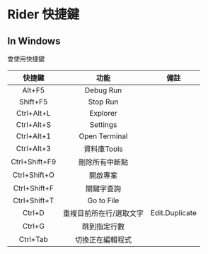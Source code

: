 # Rider 快捷鍵

## In Windows

會使用快捷鍵

|快捷鍵         |功能           |備註           |
|:-------------:|:-------------:|:------------:|
|Alt+F5     |Debug Run       |               |
|Shift+F5     |Stop Run       |               |
|Ctrl+Alt+L     |Explorer       |               |
|Ctrl+Alt+S     |Settings       |               |
|Ctrl+Alt+1     |Open Terminal       |               |
|Ctrl+Alt+3     |資料庫Tools       |               |
|Ctrl+Shift+F9     |刪除所有中斷點       |               |
|Ctrl+Shift+O     |開啟專案       |               |
|Ctrl+Shift+F     |關鍵字查詢       |               |
|Ctrl+Shift+T     |Go to File       |               |
|Ctrl+D          | 重複目前所在行/選取文字 | Edit.Duplicate  |
|Ctrl+G     |跳到指定行數       |               |
|Ctrl+Tab     |切換正在編輯程式       |               |
